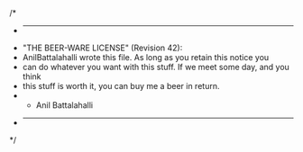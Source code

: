 /*
 * ----------------------------------------------------------------------------
 * "THE BEER-WARE LICENSE" (Revision 42):
 * AnilBattalahalli wrote this file. As long as you retain this notice you
 * can do whatever you want with this stuff. If we meet some day, and you think
 * this stuff is worth it, you can buy me a beer in return.
 * - Anil Battalahalli
 * ----------------------------------------------------------------------------
 */
